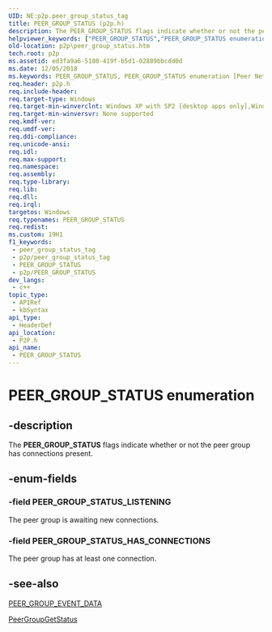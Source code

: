 ```yaml
---
UID: NE:p2p.peer_group_status_tag
title: PEER_GROUP_STATUS (p2p.h)
description: The PEER_GROUP_STATUS flags indicate whether or not the peer group has connections present.
helpviewer_keywords: ["PEER_GROUP_STATUS","PEER_GROUP_STATUS enumeration [Peer Networking]","PEER_GROUP_STATUS_HAS_CONNECTIONS","PEER_GROUP_STATUS_LISTENING","p2p.peer_group_status","p2p/PEER_GROUP_STATUS","p2p/PEER_GROUP_STATUS_HAS_CONNECTIONS","p2p/PEER_GROUP_STATUS_LISTENING"]
old-location: p2p\peer_group_status.htm
tech.root: p2p
ms.assetid: ed3fa9a6-5180-419f-b5d1-02889bbcdd0d
ms.date: 12/05/2018
ms.keywords: PEER_GROUP_STATUS, PEER_GROUP_STATUS enumeration [Peer Networking], PEER_GROUP_STATUS_HAS_CONNECTIONS, PEER_GROUP_STATUS_LISTENING, p2p.peer_group_status, p2p/PEER_GROUP_STATUS, p2p/PEER_GROUP_STATUS_HAS_CONNECTIONS, p2p/PEER_GROUP_STATUS_LISTENING
req.header: p2p.h
req.include-header: 
req.target-type: Windows
req.target-min-winverclnt: Windows XP with SP2 [desktop apps only],Windows XP with SP1with the Advanced Networking Pack forWindows XP
req.target-min-winversvr: None supported
req.kmdf-ver: 
req.umdf-ver: 
req.ddi-compliance: 
req.unicode-ansi: 
req.idl: 
req.max-support: 
req.namespace: 
req.assembly: 
req.type-library: 
req.lib: 
req.dll: 
req.irql: 
targetos: Windows
req.typenames: PEER_GROUP_STATUS
req.redist: 
ms.custom: 19H1
f1_keywords:
 - peer_group_status_tag
 - p2p/peer_group_status_tag
 - PEER_GROUP_STATUS
 - p2p/PEER_GROUP_STATUS
dev_langs:
 - c++
topic_type:
 - APIRef
 - kbSyntax
api_type:
 - HeaderDef
api_location:
 - P2P.h
api_name:
 - PEER_GROUP_STATUS
---
```


# PEER_GROUP_STATUS enumeration


## -description

The <b>PEER_GROUP_STATUS</b> flags indicate whether or not the peer group has connections present.

## -enum-fields

### -field PEER_GROUP_STATUS_LISTENING

The peer group is awaiting new connections.

### -field PEER_GROUP_STATUS_HAS_CONNECTIONS

The peer group has at least one connection.

## -see-also

[PEER_GROUP_EVENT_DATA](/windows/win32/api/p2p/ns-p2p-peer_group_event_data~r1)



<a href="https://docs.microsoft.com/windows/desktop/api/p2p/nf-p2p-peergroupgetstatus">PeerGroupGetStatus</a>

